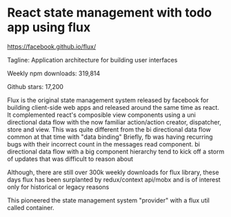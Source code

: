 # React state management with todo app using flux

<https://facebook.github.io/flux/>

Tagline: Application architecture for building user interfaces

Weekly npm downloads: 319,814

Github stars: 17,200

Flux is the original state management system released by facebook for building client-side web apps and released around the same time as react.
It complemented react's composible view components using a uni directional data flow with the now familiar action/action creator, dispatcher, store and view. This was quite different from the bi directional data flow common at that time with "data binding"
Briefly, fb was having recurring bugs with their incorrect count in the messages read component. bi directional data flow with a big component hierarchy tend to kick off a storm of updates that was difficult to reason about

Although, there are still over 300k weekly downloads for flux library, these days flux has been surplanted by redux/context api/mobx and is of interest only for historical or legacy reasons

This pioneered the state management system "provider" with a flux util called container.
